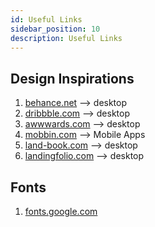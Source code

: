```yaml
---
id: Useful Links
sidebar_position: 10
description: Useful Links
---
```


## Design Inspirations

1. [behance.net](https://www.behance.net/) --> desktop
2. [dribbble.com](https://dribbble.com/) --> desktop
3. [awwwards.com](https://www.awwwards.com/) --> desktop
4. [mobbin.com](https://mobbin.com/browse/ios/apps) --> Mobile Apps
5. [land-book.com](https://land-book.com/) --> desktop
6. [landingfolio.com](https://www.landingfolio.com/inspiration/landing-page) --> desktop

## Fonts

1. [fonts.google.com](https://fonts.google.com/)
